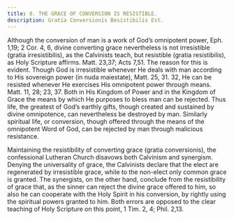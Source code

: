 ```yaml
---
title: 8. THE GRACE OF CONVERSION IS RESISTIBLE.
description: Gratia Conversionis Besistibilis Est.
---
```


Although the conversion of man is a work of God’s omnipotent power, Eph. 1,19; 2 Cor. 4, 6, divine converting grace nevertheless is not irresistible (gratia irresistibilis), as the Calvinists teach, but resistible (gratia resistibilis), as Holy Scripture affirms. Matt. 23,37; Acts 7,51. The reason for this is evident. Though God is irresistible whenever He deals with man according to His sovereign power (in nuda maiestate), Matt. 25, 31. 32, He can be resisted whenever He exercises His omnipotent power through means. Matt. 11, 28; 23, 37. Both in His Kingdom of Power and in the Kingdom of Grace the means by which He purposes to bless man can be rejected. Thus life, the greatest of God’s earthly gifts, though created and sustained by divine omnipotence, can nevertheless be destroyed by man. Similarly spiritual life, or conversion, though offered through the means of the omnipotent Word of God, can be rejected by man through malicious resistance. 

Maintaining the resistibility of converting grace (gratia conversionis), the confessional Lutheran Church disavows both Calvinism and synergism. Denying the universality of grace, the Calvinists declare that the elect are regenerated by irresistible grace, while to the non-elect only common grace is granted. The synergists, on the other hand, conclude from the resistibility of grace that, as the sinner can reject the divine grace offered to him, so also he can cooperate with the Holy Spirit in his conversion, by rightly using the spiritual powers granted to him. Both errors are opposed to the clear teaching of Holy Scripture on this point, 1 Tim. 2, 4; Phil. 2,13. 
